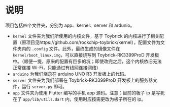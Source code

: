 # 说明

项目包括四个文件夹，分别为 app、kernel、server 和 ardunio。  
- `kernel` 文件夹为我们所使用的内核文件，基于 Toybrick 的内核进行了相关配置（原项目见https://github.com/rockchip-toybrick/kernel），配置文件为文件夹内的 `.config` 文件。此外，最终生成的镜像文件在 `kernel/boot_linux.img`，可以直接烧写到 Toybrick-RK3399ProD 开发板中。（顺便一提，原来的配置有巨多的坑；即使改完之后，这个内核依旧无法正常连接 Wi-Fi，只能通过有线网连接网络）
- `arduino` 为我们烧录在 arduino UNO R3 开发板上的代码。
- `server` 文件夹为我们部署在 Toybrick-RK3399ProD 开发板上的服务器文件，运行 `server.py` 即可。
- `app` 文件夹为使用 Flutter 编写的手机 app 源码。注意：目前的板子 ip 是写死在了 `app/lib/utils.dart` 内，使用时应按需更改为板子所在的 ip。